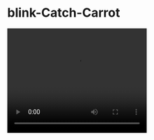 # blink-Catch-Carrot

<video width="320" height="240" controls>
  <source src="https://i.imgur.com/ZTqjbbE.mp4" type="video/mp4">
  <source src="https://i.imgur.com/ZTqjbbE.mp4" type="video/ogg">
Your browser does not support the video tag.
</video>
